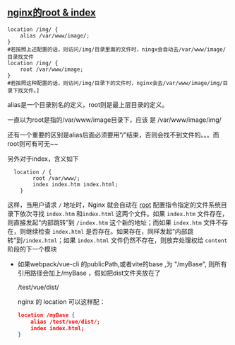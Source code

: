 ## [nginx的root & index](https://www.cnblogs.com/hahawgp/p/3790657.html)



```
location /img/ {
    alias /var/www/image/;
}
#若按照上述配置的话，则访问/img/目录里面的文件时，ningx会自动去/var/www/image/目录找文件
location /img/ {
    root /var/www/image;
}
#若按照这种配置的话，则访问/img/目录下的文件时，nginx会去/var/www/image/img/目录下找文件。] 
```

 alias是一个目录别名的定义，root则是最上层目录的定义。

一直以为root是指的/var/www/image目录下，应该 是 /var/www/image/img/ 

还有一个重要的区别是alias后面必须要用“/”结束，否则会找不到文件的。。。而root则可有可无~~

另外对于index，含义如下

```
  location / {
        root /var/www/;
        index index.htm index.html;
    }
```

这样，当用户请求 `/` 地址时，Nginx 就会自动在 [root](http://wiki.nginx.org/HttpCoreModule#root) 配置指令指定的文件系统目录下依次寻找 `index.htm` 和`index.html` 这两个文件。如果 `index.htm` 文件存在，则直接发起“内部跳转”到 `/index.htm` 这个新的地址；而如果 `index.htm` 文件不存在，则继续检查 `index.html` 是否存在。如果存在，同样发起“内部跳转”到`/index.html`；如果 `index.html` 文件仍然不存在，则放弃处理权给 `content` 阶段的下一个模块





- 如果webpack/vue-cli 的publicPath,或者vite的base ,为 "/myBase", 则所有引用路径会加上/myBase ，假如把dist文件夹放在了

  /test/vue/dist/

  nginx 的 location 可以这样配：

  ```json
  location /myBase {
      alias /test/vue/dist/;
      index index.html;
  }
  ```

  